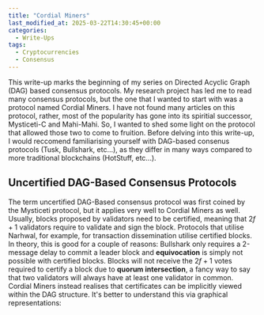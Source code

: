 ```yaml
---
title: "Cordial Miners"
last_modified_at: 2025-03-22T14:30:45+00:00
categories:
  - Write-Ups
tags:
  - Cryptocurrencies
  - Consensus
---
```

<script type="text/javascript" async
  src="https://cdnjs.cloudflare.com/ajax/libs/mathjax/2.7.7/MathJax.js?config=TeX-MML-AM_CHTML">
</script>


<link rel="stylesheet" type="text/css" href="http://tikzjax.com/v1/fonts.css">
<script src="https://tikzjax.com/v1/tikzjax.js"></script>

<script type="text/x-mathjax-config">
  MathJax.Hub.Config({
    tex2jax: {
      inlineMath: [['$','$'], ['\\(','\\)']],
      displayMath: [['$$','$$'], ['\\[','\\]']],
      processEscapes: true
    },
    TeX: {
      equationNumbers: { autoNumber: "AMS" }
    }
  });
</script>
This write-up marks the beginning of my series on Directed Acyclic Graph (DAG) based consensus protocols. My research project has led me to read many consensus protocols, but the one that I wanted to start with was a protocol named Cordial Miners. I have not found many articles on this protocol, rather, most of the popularity has gone into its spiritial successor, Mysticeti-C and Mahi-Mahi. So, I wanted to shed some light on the protocol that allowed those two to come to fruition. Before delving into this write-up, I would reccomend familiarising yourself with DAG-based consenus protocols (Tusk, Bullshark, etc...), as they differ in many ways compared to more traditional blockchains (HotStuff, etc...).

## Uncertified DAG-Based Consensus Protocols
The term uncertified DAG-Based consensus protocol was first coined by the Mysticeti protocol, but it applies very well to Cordial Miners as well. Usually, blocks proposed by validators need to be certified, meaning that $2f+1$ validators require to validate and sign the block. Protocols that utilise Narhwal, for example, for transaction dissemination utilise certified blocks. In theory, this is good for a couple of reasons: Bullshark only requires a 2-message delay to commit a leader block and **equivocation** is simply not possible with certified blocks. Blocks will not receive the $2f+1$ votes required to certify a block due to **quorum intersection**, a fancy way to say that two validators will always have at least one validator in common. Cordial Miners instead realises that certificates can be implicitly viewed within the DAG structure. It's better to understand this via graphical representations:
<script type="text/tikz">
\begin{tikzpicture}
% Round labels
\node at (0, 5.5) {$r$};
\node at (2.5, 5.5) {$r+1$};
\node at (5, 5.5) {$r+2$};
% Wave labels
% Validator labels
\node at (-1.5, 4) {$v_0$};
\node at (-1.5, 3) {$v_1$};
\node at (-1.5, 2) {$v_2$};
\node at (-1.5, 1) {$v_3$};

% Round R validators (Propose)
\node[propose] (v0r) at (0, 4) {};
\node[propose] (v1r) at (0, 3) {};
\node[propose] (v2r) at (0, 2) {};
\node[propose] (v3r) at (0, 1) {};

% Round R+1 validators (Boost)
\node[propose] (v0r1) at (2.5, 4) {};
\node[propose] (v1r1) at (2.5, 3) {};
\node[propose] (v2r1) at (2.5, 2) {};
\node[propose] (v3r1) at (2.5, 1) {};

% Round R+2 validators (Boost)
\node[propose] (v0r2) at (5, 4) {};
\node[propose] (v1r2) at (5, 3) {};
\node[propose] (v2r2) at (5, 2) {};
\node[propose] (v3r2) at (5, 1) {};

% Connections from Boost-1 to Propose (represent references)
\draw[->] (v0r1) -- (v0r);
\draw[->] (v0r1) -- (v1r);
\draw[->] (v0r1) -- (v2r);

\draw[->] (v1r1) -- (v0r);
\draw[->] (v1r1) -- (v1r);
\draw[->] (v1r1) -- (v2r);

\draw[->] (v2r1) -- (v0r);
\draw[->] (v2r1) -- (v1r);
\draw[->] (v2r1) -- (v2r);

\draw[->] (v3r1) -- (v0r);
\draw[->] (v3r1) -- (v1r);
\draw[->] (v3r1) -- (v3r);

% Connections from Boost-2 to Boost-1
\draw[->] (v0r2) -- (v0r1);
\draw[->] (v0r2) -- (v1r1);
\draw[->] (v0r2) -- (v2r1);

\draw[->] (v1r2) -- (v0r1);
\draw[->] (v1r2) -- (v1r1);
\draw[->] (v1r2) -- (v2r1);

\draw[->] (v2r2) -- (v0r1);
\draw[->] (v2r2) -- (v1r1);
\draw[->] (v2r2) -- (v2r1);

\draw[->] (v3r2) -- (v1r1);
\draw[->] (v3r2) -- (v2r1);
\draw[->] (v3r2) -- (v3r1);
\end{tikzpicture}
</script>





 


